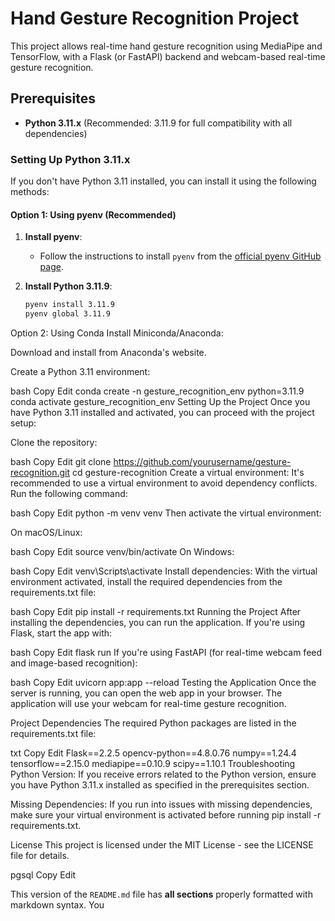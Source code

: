 # Hand Gesture Recognition Project

This project allows real-time hand gesture recognition using MediaPipe and TensorFlow, with a Flask (or FastAPI) backend and webcam-based real-time gesture recognition.

## Prerequisites

- **Python 3.11.x** (Recommended: 3.11.9 for full compatibility with all dependencies)
  
### Setting Up Python 3.11.x

If you don't have Python 3.11 installed, you can install it using the following methods:

#### Option 1: Using pyenv (Recommended)

1. **Install pyenv**:
   - Follow the instructions to install `pyenv` from the [official pyenv GitHub page](https://github.com/pyenv/pyenv).
   
2. **Install Python 3.11.9**:
   ```bash
   pyenv install 3.11.9
   pyenv global 3.11.9
Option 2: Using Conda
Install Miniconda/Anaconda:

Download and install from Anaconda's website.

Create a Python 3.11 environment:

bash
Copy
Edit
conda create -n gesture_recognition_env python=3.11.9
conda activate gesture_recognition_env
Setting Up the Project
Once you have Python 3.11 installed and activated, you can proceed with the project setup:

Clone the repository:

bash
Copy
Edit
git clone https://github.com/yourusername/gesture-recognition.git
cd gesture-recognition
Create a virtual environment:
It's recommended to use a virtual environment to avoid dependency conflicts. Run the following command:

bash
Copy
Edit
python -m venv venv
Then activate the virtual environment:

On macOS/Linux:

bash
Copy
Edit
source venv/bin/activate
On Windows:

bash
Copy
Edit
venv\Scripts\activate
Install dependencies:
With the virtual environment activated, install the required dependencies from the requirements.txt file:

bash
Copy
Edit
pip install -r requirements.txt
Running the Project
After installing the dependencies, you can run the application. If you're using Flask, start the app with:

bash
Copy
Edit
flask run
If you're using FastAPI (for real-time webcam feed and image-based recognition):

bash
Copy
Edit
uvicorn app:app --reload
Testing the Application
Once the server is running, you can open the web app in your browser. The application will use your webcam for real-time gesture recognition.

Project Dependencies
The required Python packages are listed in the requirements.txt file:

txt
Copy
Edit
Flask==2.2.5
opencv-python==4.8.0.76
numpy==1.24.4
tensorflow==2.15.0
mediapipe==0.10.9
scipy==1.10.1
Troubleshooting
Python Version: If you receive errors related to the Python version, ensure you have Python 3.11.x installed as specified in the prerequisites section.

Missing Dependencies: If you run into issues with missing dependencies, make sure your virtual environment is activated before running pip install -r requirements.txt.

License
This project is licensed under the MIT License - see the LICENSE file for details.

pgsql
Copy
Edit

This version of the `README.md` file has **all sections** properly formatted with markdown syntax. You
